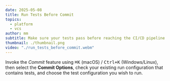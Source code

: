 ```yaml
---
date: 2025-05-08
title: Run Tests Before Commit
topics:
  - platform
  - vcs
author: mm
subtitle: Make sure your tests pass before reaching the CI/CD pipeline.
thumbnail: ./thumbnail.png
video: "./run_tests_before_commit.webm"
---
```


Invoke the _Commit_ feature using <kbd>⌘K</kbd> (macOS) / <kbd>Ctrl+K</kbd> (Windows/Linux), then select the **Commit Options**, check your existing run configuration that contains tests, and choose the test configuration you wish to run.
